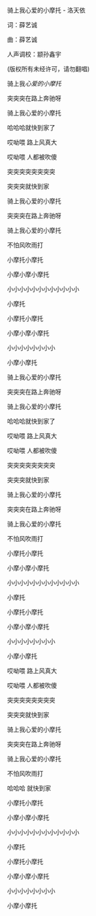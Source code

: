 骑上我心爱的小摩托 - 洛天依

词：薛艺诚

曲：薛艺诚

人声调校：颛孙鑫宇

(版权所有未经许可，请勿翻唱)

骑上我*心爱的小摩托*

突突突在路上奔驰呀

骑上我心爱的小摩托

哈哈哈就快到家了

哎呦喂 路上风真大

哎呦喂 人都被吹傻

突突突突突突突突

突突突就快到家

骑上我心爱的小摩托

突突突在路上奔驰呀

骑上我心爱的小摩托

不怕风吹雨打

小摩托小摩托

小摩小摩小摩托

小小小小小小小小小小小小

小摩托

小摩托小摩托

小摩小摩小摩托

小小小小小小小小

小摩小摩托

骑上我心爱的小摩托

突突突在路上奔驰呀

骑上我心爱的小摩托

哈哈哈就快到家了

哎呦喂 路上风真大

哎呦喂 人都被吹傻

突突突突突突突突

突突突就快到家

骑上我心爱的小摩托

突突突在路上奔驰呀

骑上我心爱的小摩托

不怕风吹雨打

小摩托小摩托

小摩小摩小摩托

小小小小小小小小小小小小

小摩托

小摩托小摩托

小摩小摩小摩托

小小小小小小小小

小摩小摩托

哎呦喂 路上风真大

哎呦喂 人都被吹傻

突突突突突突突突

突突突就快到家

骑上我心爱的小摩托

突突突在路上奔驰呀

骑上我心爱的小摩托

不怕风吹雨打

哈哈哈 就快到家

小摩托小摩托

小摩小摩小摩托

小小小小小小小小小小小小

小摩托

小摩托小摩托

小摩小摩小摩托

小小小小小小小小

小摩小摩托
